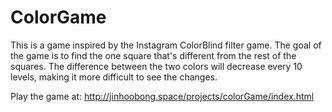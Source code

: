 # ColorGame

This is a game inspired by the Instagram ColorBlind filter game. The goal of the game is to find the one square that's different from the rest of the squares. The difference between the two colors will decrease every 10 levels, making it more difficult to see the changes. 

Play the game at: http://jinhoobong.space/projects/colorGame/index.html
